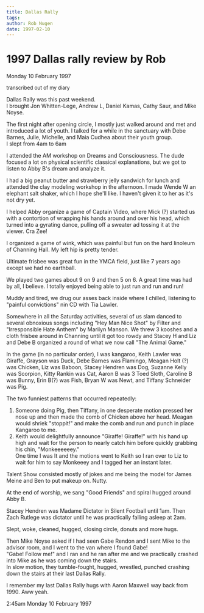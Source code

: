 ```yaml
---
title: Dallas Rally
tags: 
author: Rob Nugen
date: 1997-02-10
---
```


<h1>1997 Dallas rally review by Rob</h1>

<p class=date>Monday 10 February 1997</p>
<font size=-1>transcribed out of my diary</font>
<p>
Dallas Rally was this past weekend.<br>
I brought Jon Whitten-Lege, Andrew L, Daniel Kamas, Cathy Saur, and Mike Noyse.
<p>
The first night after opening circle, I mostly just walked around and met and introduced a lot of youth.  I talked for a while in the sanctuary with Debe Barnes, Julie, Michelle, and Maia Cudhea about their youth group.<br>
I slept from 4am to 6am
<p>
I attended the AM workshop on Dreams and Consciousness. The dude focused a lot on physical scientific classical explanations, but we got to listen to Abby B's dream and analyze it.
<p>
I had a big peanut butter and strawberry jelly sandwich for lunch and attended the clay modeling workshop in the afternoon. I made Wende W an elephant salt shaker, which I hope she'll like. I haven't given it to her as it's not dry yet.
<p>
I helped Abby organize a game of Captain Video, where Mick (?) started us with a contortion of wrapping his hands around and over his head, which turned into a gyrating dance, pulling off a sweater ad tossing it at the viewer.  Cra Zee!
<p>
I organized a game of wink, which was painful but fun on the hard linoleum of Channing Hall. My left hip is pretty tender.
<p>
Ultimate frisbee was great fun in the YMCA field, just like 7 years ago except we had no earthball.
<p>
We played two games about 9 on 9 and then 5 on 6. A great time was had by all, I believe. I totally enjoyed being able to just run and run and run!
<p>
Muddy and tired, we drug our asses back inside where I chilled, listening to "painful convictions" nin CD with Tia Lawler.
<p>
Somewhere in all the Saturday activities, several of us slam danced to several obnoxious songs including "Hey Man Nice Shot" by Filter and "Irresponsible Hate Anthem" by Marilyn Manson. We threw 3 kooshes and a cloth frisbee around in Channing until it got too rowdy and Stacey H and Liz and Debe B organized a round of what we now call "The Animal Game."
<p>

In the game (in no particular order), I was kangaroo, Keith Lawler was
Giraffe, Grayson was Duck, Debe Barnes was Flamingo, Meagan Holt (?) was Chicken,
Liz was Baboon, Stacey Hendren was Dog, Suzanne Kelly was Scorpion, Kitty Rankin was
Cat, Aaron B was 3 Toed Sloth, Caroline B was Bunny, Erin B(?) was
Fish, Bryan W was Newt, and Tiffany Schneider was Pig.

<p>
The two funniest patterns that occurred repeatedly:
<ol>
<li>Someone doing Pig, then Tiffany, in one desperate motion pressed her nose up and then made the comb of Chicken above her head.  Meagan would shriek "stoppit!" and make the comb and run and punch in place Kangaroo to me.</li>
<li>Keith would delightfully announce "Giraffe! Giraffe!" with his hand up high and wait for the person to nearly catch him before quickly grabbing his chin, "Monkeeeeeey."<br>
One time I was It and the motions went to Keith so I ran over to Liz to wait for him to say Monkeeey and I tagged her an instant later.</li>
</ol>
<p>
Talent Show consisted mostly of jokes and me being the model for James Meine and Ben to put makeup on. Nutty.
<p>
At the end of worship, we sang "Good Friends" and spiral hugged around Abby B.
<p>
Stacey Hendren was Madame Dictator in Silent Football until 1am.  Then Zach Rutlege was dictator until he was practically falling asleep at 2am.
<p>
Slept, woke, cleaned, hugged, closing circle, donuts and more hugs.
<p>
Then Mike Noyse asked if I had seen Gabe Rendon and I sent Mike to the advisor room, and I went to the van where I found Gabe!<br>
"Gabe!  Follow me!" and I ran and he ran after me and we practically crashed into Mike as he was coming down the stairs.<br>
In slow motion, they tumble-fought, hugged, wrestled, punched crashing down the stairs at their last Dallas Rally.

<p>I remember my last Dallas Rally hugs with Aaron Maxwell way back from 1990.  Aww yeah.

<p>2:45am Monday 10 February 1997

<p>
